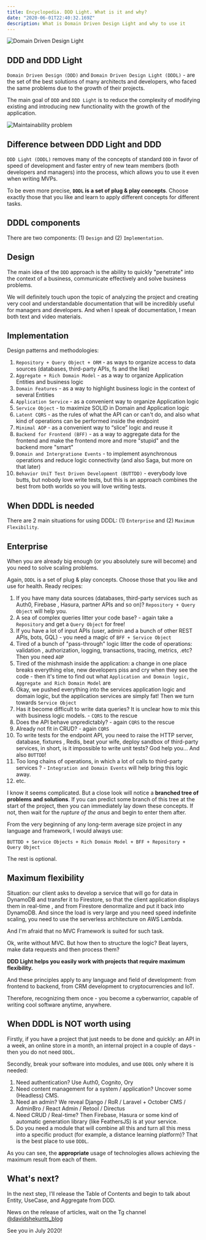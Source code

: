 ```yaml
---
title: Encyclopedia. DDD Light. What is it and why?
date: "2020-06-01T22:40:32.169Z"
description: What is Domain Driven Design Light and why to use it
---
```


![Domain Driven Design Light](../../assets/dddl.png)

## DDD and DDD Light
`Domain Driven Design (DDD)` and `Domain Driven Design Light (DDDL)` - are the set of the best
 solutions of many architects and developers, who faced the same problems due to the growth of
  their projects.

The main goal of `DDD` and `DDD Light` is to reduce the complexity of modifying existing and
 introducing new functionality with the growth of the application.

![Maintainability problem](../../assets/maintanability.jpg)

## Difference between DDD Light and DDD

`DDD Light (DDDL)` removes many of the concepts of standard `DDD` in favor of speed of development
and faster entry of new team members (both developers and managers) into the process, which
allows you to use it even when writing MVPs.

To be even more precise, **`DDDL` is a set of plug & play concepts**. Choose exactly those that you
like and learn to apply different concepts for different tasks.

## DDDL components
There are two components: (1) `Design` and (2) `Implementation`.

## Design
The main idea of the `DDD` approach is the ability to quickly "penetrate" into the context of a
business, communicate effectively and solve business problems.

We will definitely touch upon the topic of analyzing the project and creating very
cool and understandable documentation that will be incredibly useful for managers and developers.
And when I speak of documentation, I mean both text and video materials.

## Implementation
Design patterns and methodologies:

1. `Repository + Query Object + ORM` - as ways to organize access to data sources (databases,
third-party APIs, fs and the like)
1. `Aggregate + Rich Domain Model` - as a way to organize Application Entities and business logic
1. `Domain Features` - as a way to highlight business logic in the context of several Entities
1. `Application Service` - as a convenient way to organize Application logic
1. `Service Object` - to maximize SOLID in Domain and Application logic
1. `Latent CQRS` - as the rules of what the API can or can't do, and also what kind of
operations can be performed inside the endpoint
1. `Minimal AOP` - as a convenient way to “slice” logic and reuse it
1. `Backend for Frontend (BFF)` - as a way to aggregate data for the frontend and make the
frontend more and more "stupid" and the backend more "smart"
1. `Domain and Intergratione Events` - to implement asynchronous operations and reduce logic
connectivity (and also Saga, but more on that later)
1. `Behavior UniT Test Driven Development (BUTTDD)` - everybody love butts, but nobody love
 write tests, but this is an approach combines the best from both worlds so you will love writing
  tests.

## When DDDL is needed
There are 2 main situations for using DDDL: (1) `Enterprise` and (2) `Maximum Flexibility`.

## Enterprise

When you are already big enough (or you absolutely sure will become) and you need to solve scaling
problems.

Again, `DDDL` is a set of plug & play concepts. Choose those that you like and use for health.
Ready recipes:

1. If you have many data sources (databases, third-party services such as Auth0, Firebase
    , Hasura, partner APIs and so on)? `Repository + Query Object` will help you.
1. A sea of ​​complex queries litter your code base? - again take a `Repository` and get a `Query
 Object` for free!
1. If you have a lot of input APIs (user, admin and a bunch of other REST APIs, bots, GQL) - you
 need a magic of `BFF + Service Object`
1. Tired of a bunch of "pass-through" logic litter the code of operations: validation
    , authorization, logging, transactions, tracing, metrics, .etc? Then you need `AOP`
1. Tired of the mishmash inside the application: a change in one
     place breaks everything else, new developers piss and cry when they see the code - then it's
     time to find out what `Application and Domain logic, Aggregate and Rich Domain Model` are
1. Okay, we pushed everything into the services application logic and domain logic, but the
     application services are simply fat! Then we turn towards `Service Object`
1. Has it become difficult to write data queries? It is unclear how to mix this with business
     logic models. - `CQRS` to the rescue
1. Does the API behave unpredictably? - again `CQRS` to the rescue
1. Already not fit in CRUD? - again `CQRS`
1. To write tests for the endpoint API, you need to raise the HTTP server, database, fixtures
    , Redis, beat your wife, deploy sandbox of third-party services, in short, is it impossible to
    write unit tests? God help you... And also `BUTTDD`!
1. Too long chains of operations, in which a lot of calls to third-party services
    ? - `Integration and Domain Events` will help bring this logic away.
1. etc.

I know it seems complicated. But a close look will notice a **branched tree of problems and
 solutions**. If you can predict some branch of this tree at the start of the project, then you can
  immediately lay down these concepts. If not, then wait for the *rupture of the anus* and begin
   to enter them after.

From the very beginning of any long-term average size project in any language and framework,
 I would always use:

`BUTTDD + Service Objects + Rich Domain Model + BFF + Repository + Query Object`

The rest is optional.

## Maximum flexibility
Situation: our client asks to develop a service that will go for data in
DynamoDB and transfer it to Firestore, so that the client application displays them in real-time
,  and from Firestore denormalize and put it back into DynamoDB. And since the load is very
  large and you need speed indefinite scaling, you need to use the serverless architecture  on
   AWS Lambda.

And I'm afraid that no MVC Framework is suited for such task.

Ok, write without MVC. But how then to structure the logic? Beat layers, make data requests and 
then process them?

**DDD Light helps you easily work with projects that require maximum flexibility.**

And these principles apply to any language and field of development: from frontend to backend, from 
CRM development to cryptocurrencies and IoT.

Therefore, recognizing them once - you become a 
cyberwarrior, capable of writing cool software anytime, anywhere.

## When DDDL is NOT worth using

Firstly, if you have a project that just needs to be done and quickly: an API in a week, an online
store in a month, an internal project in a couple of days - then you do not need `DDDL`.

Secondly, break your software into modules, and use `DDDL` only where it is needed:

1. Need authentication? Use Auth0, Cognito, Ory
1. Need content management for a system / application? Uncover some (Headless) CMS.
1. Need an admin? We reveal Django / RoR / Laravel + October CMS / AdminBro / React Admin / Retool
 / Directus
1. Need CRUD / Real-time? Then Firebase, Hasura or some kind of automatic generation library (like
 FeathersJS) is at your service.
1. Do you need a module that will combine all this and turn all this mess into a specific product
 (for example, a distance learning platform)? That is the best place to use `DDDL`.
 
As you can see, the **appropriate** usage of technologies allows achieving the 
maximum result from each of them.
 
## What's next?

In the next step, I’ll release the Table of Contents and begin to talk about Entity, UseCase, and
Aggregate from DDD.

News on the release of articles, wait on the Tg channel [@davidshekunts_blog](https://teleg.run/davidshekunts_blog)

See you in July 2020!
